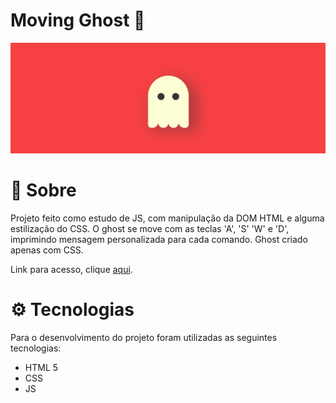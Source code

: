 # Moving Ghost :ghost:
<p align="center">
  <img src="https://github.com/crissieag/moving-ghost/blob/main/screen.gif" width="600">
</p>

# :page_facing_up: Sobre #
 
Projeto feito como estudo de JS, com manipulação da DOM HTML e alguma estilização do CSS. O ghost se move com as teclas 'A', 'S' 'W' e 'D', imprimindo mensagem personalizada para cada comando. Ghost criado apenas com CSS.

Link para acesso, clique [aqui](https://dndc0.csb.app/).

# :gear: Tecnologias #

Para o desenvolvimento do projeto foram utilizadas as seguintes tecnologias:

* HTML 5
* CSS
* JS
